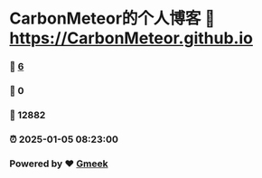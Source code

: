 # CarbonMeteor的个人博客 :link: https://CarbonMeteor.github.io 
### :page_facing_up: [6](https://CarbonMeteor.github.io/tag.html) 
### :speech_balloon: 0 
### :hibiscus: 12882 
### :alarm_clock: 2025-01-05 08:23:00 
### Powered by :heart: [Gmeek](https://github.com/Meekdai/Gmeek)

